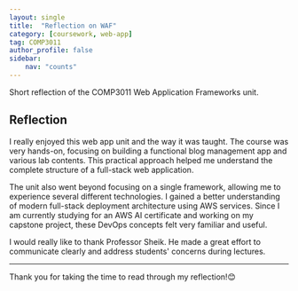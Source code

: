 ```yaml
---
layout: single
title:  "Reflection on WAF"
category: [coursework, web-app]
tag: COMP3011
author_profile: false
sidebar:
    nav: "counts"
---
```


Short reflection of the COMP3011 Web Application Frameworks unit.

## Reflection

I really enjoyed this web app unit and the way it was taught. The course was very hands-on, focusing on building a functional blog management app and various lab contents. This practical approach helped me understand the complete structure of a full-stack web application. <br>

The unit also went beyond focusing on a single framework, allowing me to experience several different technologies. I gained a better understanding of modern full-stack deployment architecture using AWS services. Since I am currently studying for an AWS AI certificate and working on my capstone project, these DevOps concepts felt very familiar and useful. <br>

I would really like to thank Professor Sheik. He made a great effort to communicate clearly and address students' concerns during lectures.

---

Thank you for taking the time to read through my reflection!😊